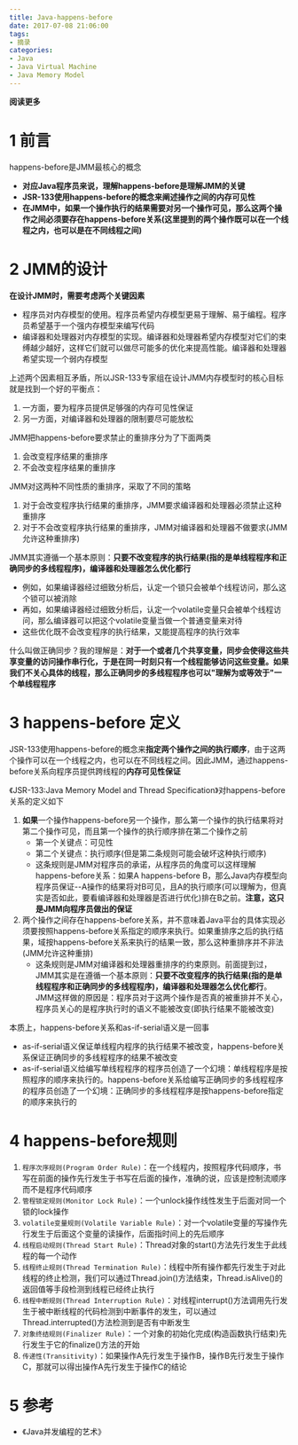 ```yaml
---
title: Java-happens-before
date: 2017-07-08 21:06:00
tags: 
- 摘录
categories: 
- Java
- Java Virtual Machine
- Java Memory Model
---
```


**阅读更多**

<!--more-->

# 1 前言

happens-before是JMM最核心的概念

* **对应Java程序员来说，理解happens-before是理解JMM的关键**
* **JSR-133使用happens-before的概念来阐述操作之间的内存可见性**
* **在JMM中，如果一个操作执行的结果需要对另一个操作可见，那么这两个操作之间必须要存在happens-before关系(这里提到的两个操作既可以在一个线程之内，也可以是在不同线程之间)**

# 2 JMM的设计

**在设计JMM时，需要考虑两个关键因素**

* 程序员对内存模型的使用。程序员希望内存模型更易于理解、易于编程。程序员希望基于一个强内存模型来编写代码
* 编译器和处理器对内存模型的实现。编译器和处理器希望内存模型对它们的束缚越少越好，这样它们就可以做尽可能多的优化来提高性能。编译器和处理器希望实现一个弱内存模型

上述两个因素相互矛盾，所以JSR-133专家组在设计JMM内存模型时的核心目标就是找到一个好的平衡点：

1. 一方面，要为程序员提供足够强的内存可见性保证
1. 另一方面，对编译器和处理器的限制要尽可能放松

JMM把happens-before要求禁止的重排序分为了下面两类

1. 会改变程序结果的重排序
1. 不会改变程序结果的重排序

JMM对这两种不同性质的重排序，采取了不同的策略

1. 对于会改变程序执行结果的重排序，JMM要求编译器和处理器必须禁止这种重排序
1. 对于不会改变程序执行结果的重排序，JMM对编译器和处理器不做要求(JMM允许这种重排序)

JMM其实遵循一个基本原则：**只要不改变程序的执行结果(指的是单线程程序和正确同步的多线程程序)，编译器和处理器怎么优化都行**

* 例如，如果编译器经过细致分析后，认定一个锁只会被单个线程访问，那么这个锁可以被消除
* 再如，如果编译器经过细致分析后，认定一个volatile变量只会被单个线程访问，那么编译器可以把这个volatile变量当做一个普通变量来对待
* 这些优化既不会改变程序的执行结果，又能提高程序的执行效率

什么叫做正确同步？我的理解是：**对于一个或者几个共享变量，同步会使得这些共享变量的访问操作串行化，于是在同一时刻只有一个线程能够访问这些变量。如果我们不关心具体的线程，那么正确同步的多线程程序也可以"理解为或等效于"一个单线程程序**

# 3 happens-before 定义

JSR-133使用happens-before的概念来**指定两个操作之间的执行顺序**，由于这两个操作可以在一个线程之内，也可以在不同线程之间。因此JMM，通过happens-before关系向程序员提供跨线程的**内存可见性保证**

《JSR-133:Java Memory Model and Thread Specification》对happens-before关系的定义如下

1. **如果**一个操作happens-before另一个操作，那么第一个操作的执行结果将对第二个操作可见，而且第一个操作的执行顺序排在第二个操作之前
    * 第一个关键点：可见性
    * 第二个关键点：执行顺序(但是第二条规则可能会破坏这种执行顺序)
    * 这条规则是JMM对程序员的承诺，从程序员的角度可以这样理解happens-before关系：如果A happens-before B，那么Java内存模型向程序员保证--A操作的结果将对B可见，且A的执行顺序(可以理解为，但真实是否如此，要看编译器和处理器是否进行优化)排在B之前。**注意，这只是JMM向程序员做出的保证**
1. 两个操作之间存在happens-before关系，并不意味着Java平台的具体实现必须要按照happens-before关系指定的顺序来执行。如果重排序之后的执行结果，域按happens-before关系来执行的结果一致，那么这种重排序并不非法(JMM允许这种重排)
    * 这条规则是JMM对编译器和处理器重排序的约束原则。前面提到过，JMM其实是在遵循一个基本原则：**只要不改变程序的执行结果(指的是单线程程序和正确同步的多线程程序)，编译器和处理器怎么优化都行**。JMM这样做的原因是：程序员对于这两个操作是否真的被重排并不关心，程序员关心的是程序执行时的语义不能被改变(即执行结果不能被改变)

本质上，happens-before关系和as-if-serial语义是一回事

* as-if-serial语义保证单线程内程序的执行结果不被改变，happens-before关系保证正确同步的多线程程序的结果不被改变
* as-if-serial语义给编写单线程程序的程序员创造了一个幻境：单线程程序是按照程序的顺序来执行的。happens-before关系给编写正确同步的多线程程序的程序员创造了一个幻境：正确同步的多线程程序是按happens-before指定的顺序来执行的

# 4 happens-before规则

1. `程序次序规则(Program Order Rule)`：在一个线程内，按照程序代码顺序，书写在前面的操作先行发生于书写在后面的操作，准确的说，应该是控制流顺序而不是程序代码顺序
1. `管程锁定规则(Monitor Lock Rule)`：一个unlock操作线性发生于后面对同一个锁的lock操作
1. `volatile变量规则(Volatile Variable Rule)`：对一个volatile变量的写操作先行发生于后面这个变量的读操作，后面指时间上的先后顺序
1. `线程启动规则(Thread Start Rule)`：Thread对象的start()方法先行发生于此线程的每一个动作
1. `线程终止规则(Thread Termination Rule)`：线程中所有操作都先行发生于对此线程的终止检测，我们可以通过Thread.join()方法结束，Thread.isAlive()的返回值等手段检测到线程已经终止执行
1. `线程中断规则(Thread Interruption Rule)`：对线程interrupt()方法调用先行发生于被中断线程的代码检测到中断事件的发生，可以通过Thread.interrupted()方法检测到是否有中断发生
1. `对象终结规则(Finalizer Rule)`：一个对象的初始化完成(构造函数执行结束)先行发生于它的finalize()方法的开始
1. `传递性(Transitivity)`：如果操作A先行发生于操作B，操作B先行发生于操作C，那就可以得出操作A先行发生于操作C的结论

# 5 参考

* 《Java并发编程的艺术》
